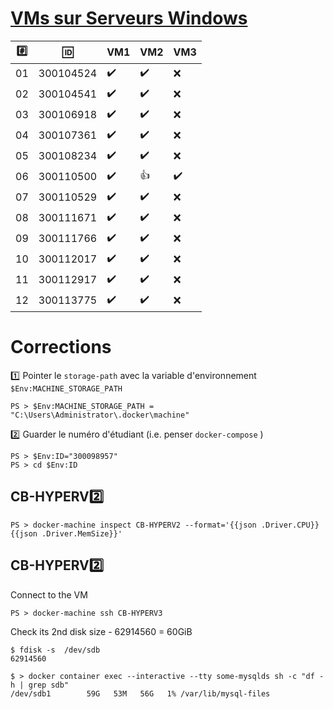 # [VMs sur Serveurs Windows](https://github.com/CollegeBoreal/INF1087-200-20H-02/blob/master/1.Windows/Participation.md)

|:hash:| :id:      | VM1                 | VM2                | VM3                 | 
|------|-----------|---------------------|--------------------|---------------------|
| 01   | 300104524 | :heavy_check_mark:  | :heavy_check_mark: |  :x: |
| 02   | 300104541 | :heavy_check_mark:  | :heavy_check_mark: |  :x: |
| 03   | 300106918 | :heavy_check_mark:  | :heavy_check_mark: |  :x: |
| 04   | 300107361 | :heavy_check_mark:  | :heavy_check_mark: |  :x: |
| 05   | 300108234 | :heavy_check_mark:  | :heavy_check_mark: |  :x: |
| 06   | 300110500 | :heavy_check_mark:  | :+1: |  :heavy_check_mark: |
| 07   | 300110529 | :heavy_check_mark:  | :heavy_check_mark: |  :x: |
| 08   | 300111671 | :heavy_check_mark:  | :heavy_check_mark: |  :x: |
| 09   | 300111766 | :heavy_check_mark:  | :heavy_check_mark: |  :x: |
| 10   | 300112017 | :heavy_check_mark:  | :heavy_check_mark: |  :x: |
| 11   | 300112917 | :heavy_check_mark:  | :heavy_check_mark: |  :x: |
| 12   | 300113775 | :heavy_check_mark:  | :heavy_check_mark: |  :x: |


# Corrections

:one: Pointer le `storage-path` avec la variable d'environnement `$Env:MACHINE_STORAGE_PATH`

```
PS > $Env:MACHINE_STORAGE_PATH = "C:\Users\Administrator\.docker\machine"
```

:two: Guarder le numéro d'étudiant (i.e. penser `docker-compose` )

```
PS > $Env:ID="300098957"
PS > cd $Env:ID
```

## CB-HYPERV:two: 

```
PS > docker-machine inspect CB-HYPERV2 --format='{{json .Driver.CPU}} {{json .Driver.MemSize}}'
```

## CB-HYPERV:two: 

Connect to the VM

```
PS > docker-machine ssh CB-HYPERV3
```

Check its 2nd disk size - 62914560 = 60GiB

```
$ fdisk -s  /dev/sdb
62914560
```

```
$ > docker container exec --interactive --tty some-mysqlds sh -c "df -h | grep sdb"
/dev/sdb1        59G   53M   56G   1% /var/lib/mysql-files
```
